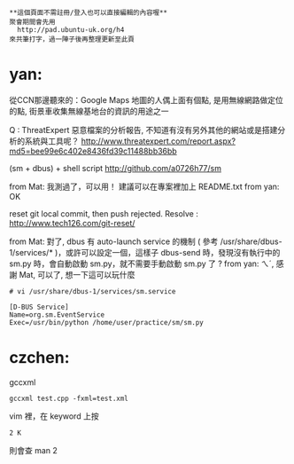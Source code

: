 



    **這個頁面不需註冊/登入也可以直接編輯的內容喔**
    聚會期間會先用 
      http://pad.ubuntu-uk.org/h4 
    來共筆打字，過一陣子後再整理更新至此頁



# yan:


從CCN那邊聽來的：Google Maps 地圖的人偶上面有個點, 是用無線網路做定位的點, 街景車收集無線基地台的資訊的用途之一

Q : ThreatExpert 惡意檔案的分析報告, 不知道有沒有另外其他的網站或是搭建分析的系統與工具呢？ <http://www.threatexpert.com/report.aspx?md5=bee99e6c402e8436fd39c11488bb36bb>  

(sm + dbus) + shell script
<http://github.com/a0726h77/sm>  

from Mat: 我測過了，可以用！ 建議可以在專案裡加上 README.txt
from yan: OK

reset git local commit, then push rejected.
Resolve : <http://www.tech126.com/git-reset/>  

from Mat: 對了, dbus 有 auto-launch service 的機制 ( 參考 /usr/share/dbus-1/services/* )，或許可以設定一個，這樣子 dbus-send 時，發現沒有執行中的 sm.py 時，會自動啟動 sm.py，就不需要手動啟動 sm.py 了 ?
from yan: ㄟˊ, 感謝 Mat, 可以了, 想一下這可以玩什麼

    # vi /usr/share/dbus-1/services/sm.service
    
    [D-BUS Service]
    Name=org.sm.EventService
    Exec=/usr/bin/python /home/user/practice/sm/sm.py


# czchen:

gccxml


    gccxml test.cpp -fxml=test.xml


 vim 裡，在 keyword 上按
 
    2 K

則會查 man 2 <keyword>